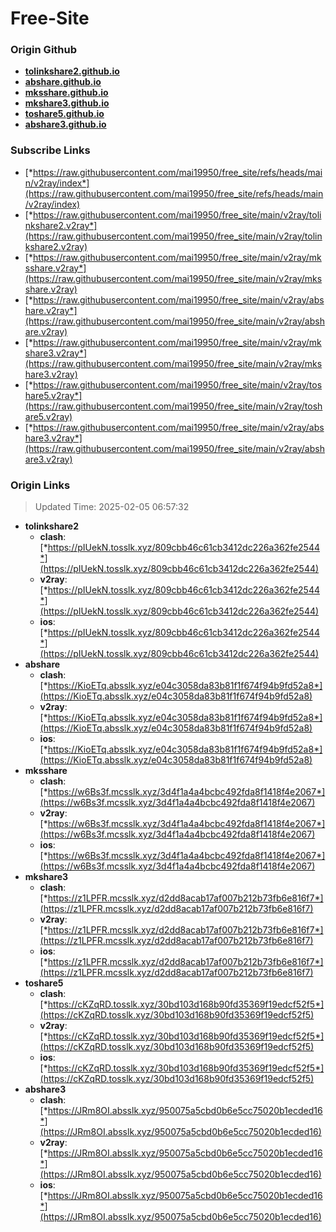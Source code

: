 # Free-Site

### Origin Github

- [**tolinkshare2.github.io**](https://github.com/tolinkshare2/tolinkshare2.github.io)
- [**abshare.github.io**](https://github.com/abshare/abshare.github.io)
- [**mksshare.github.io**](https://github.com/mksshare/mksshare.github.io)
- [**mkshare3.github.io**](https://github.com/mkshare3/mkshare3.github.io)
- [**toshare5.github.io**](https://github.com/toshare5/toshare5.github.io)
- [**abshare3.github.io**](https://github.com/abshare3/abshare3.github.io)

### Subscribe Links

- [*https://raw.githubusercontent.com/mai19950/free_site/refs/heads/main/v2ray/index*](https://raw.githubusercontent.com/mai19950/free_site/refs/heads/main/v2ray/index)
- [*https://raw.githubusercontent.com/mai19950/free_site/main/v2ray/tolinkshare2.v2ray*](https://raw.githubusercontent.com/mai19950/free_site/main/v2ray/tolinkshare2.v2ray)
- [*https://raw.githubusercontent.com/mai19950/free_site/main/v2ray/mksshare.v2ray*](https://raw.githubusercontent.com/mai19950/free_site/main/v2ray/mksshare.v2ray)
- [*https://raw.githubusercontent.com/mai19950/free_site/main/v2ray/abshare.v2ray*](https://raw.githubusercontent.com/mai19950/free_site/main/v2ray/abshare.v2ray)
- [*https://raw.githubusercontent.com/mai19950/free_site/main/v2ray/mkshare3.v2ray*](https://raw.githubusercontent.com/mai19950/free_site/main/v2ray/mkshare3.v2ray)
- [*https://raw.githubusercontent.com/mai19950/free_site/main/v2ray/toshare5.v2ray*](https://raw.githubusercontent.com/mai19950/free_site/main/v2ray/toshare5.v2ray)
- [*https://raw.githubusercontent.com/mai19950/free_site/main/v2ray/abshare3.v2ray*](https://raw.githubusercontent.com/mai19950/free_site/main/v2ray/abshare3.v2ray)

### Origin Links

> Updated Time: 2025-02-05 06:57:32

- **tolinkshare2**
  - **clash**: [*https://pIUekN.tosslk.xyz/809cbb46c61cb3412dc226a362fe2544*](https://pIUekN.tosslk.xyz/809cbb46c61cb3412dc226a362fe2544)
  - **v2ray**: [*https://pIUekN.tosslk.xyz/809cbb46c61cb3412dc226a362fe2544*](https://pIUekN.tosslk.xyz/809cbb46c61cb3412dc226a362fe2544)
  - **ios**: [*https://pIUekN.tosslk.xyz/809cbb46c61cb3412dc226a362fe2544*](https://pIUekN.tosslk.xyz/809cbb46c61cb3412dc226a362fe2544)
- **abshare**
  - **clash**: [*https://KioETq.absslk.xyz/e04c3058da83b81f1f674f94b9fd52a8*](https://KioETq.absslk.xyz/e04c3058da83b81f1f674f94b9fd52a8)
  - **v2ray**: [*https://KioETq.absslk.xyz/e04c3058da83b81f1f674f94b9fd52a8*](https://KioETq.absslk.xyz/e04c3058da83b81f1f674f94b9fd52a8)
  - **ios**: [*https://KioETq.absslk.xyz/e04c3058da83b81f1f674f94b9fd52a8*](https://KioETq.absslk.xyz/e04c3058da83b81f1f674f94b9fd52a8)
- **mksshare**
  - **clash**: [*https://w6Bs3f.mcsslk.xyz/3d4f1a4a4bcbc492fda8f1418f4e2067*](https://w6Bs3f.mcsslk.xyz/3d4f1a4a4bcbc492fda8f1418f4e2067)
  - **v2ray**: [*https://w6Bs3f.mcsslk.xyz/3d4f1a4a4bcbc492fda8f1418f4e2067*](https://w6Bs3f.mcsslk.xyz/3d4f1a4a4bcbc492fda8f1418f4e2067)
  - **ios**: [*https://w6Bs3f.mcsslk.xyz/3d4f1a4a4bcbc492fda8f1418f4e2067*](https://w6Bs3f.mcsslk.xyz/3d4f1a4a4bcbc492fda8f1418f4e2067)
- **mkshare3**
  - **clash**: [*https://z1LPFR.mcsslk.xyz/d2dd8acab17af007b212b73fb6e816f7*](https://z1LPFR.mcsslk.xyz/d2dd8acab17af007b212b73fb6e816f7)
  - **v2ray**: [*https://z1LPFR.mcsslk.xyz/d2dd8acab17af007b212b73fb6e816f7*](https://z1LPFR.mcsslk.xyz/d2dd8acab17af007b212b73fb6e816f7)
  - **ios**: [*https://z1LPFR.mcsslk.xyz/d2dd8acab17af007b212b73fb6e816f7*](https://z1LPFR.mcsslk.xyz/d2dd8acab17af007b212b73fb6e816f7)
- **toshare5**
  - **clash**: [*https://cKZqRD.tosslk.xyz/30bd103d168b90fd35369f19edcf52f5*](https://cKZqRD.tosslk.xyz/30bd103d168b90fd35369f19edcf52f5)
  - **v2ray**: [*https://cKZqRD.tosslk.xyz/30bd103d168b90fd35369f19edcf52f5*](https://cKZqRD.tosslk.xyz/30bd103d168b90fd35369f19edcf52f5)
  - **ios**: [*https://cKZqRD.tosslk.xyz/30bd103d168b90fd35369f19edcf52f5*](https://cKZqRD.tosslk.xyz/30bd103d168b90fd35369f19edcf52f5)
- **abshare3**
  - **clash**: [*https://JRm8OI.absslk.xyz/950075a5cbd0b6e5cc75020b1ecded16*](https://JRm8OI.absslk.xyz/950075a5cbd0b6e5cc75020b1ecded16)
  - **v2ray**: [*https://JRm8OI.absslk.xyz/950075a5cbd0b6e5cc75020b1ecded16*](https://JRm8OI.absslk.xyz/950075a5cbd0b6e5cc75020b1ecded16)
  - **ios**: [*https://JRm8OI.absslk.xyz/950075a5cbd0b6e5cc75020b1ecded16*](https://JRm8OI.absslk.xyz/950075a5cbd0b6e5cc75020b1ecded16)
